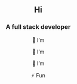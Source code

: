 <section align="center">
<h1>Hi  </h1>
<h3>A full stack developer </h3>

🔭 I’m 

🌱 I’m 
  
🤝 I’m 

⚡ Fun 


</section>

